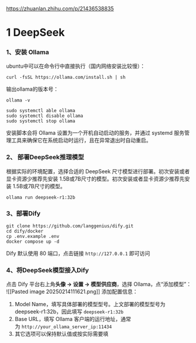 https://zhuanlan.zhihu.com/p/21436538835
# 1 DeepSeek
### 1、安装 Ollama

ubuntu中可以在命令行中直接执行（国内网络安装比较慢）：
```shell
curl -fsSL https://ollama.com/install.sh | sh
```
输出ollama的版本号：
```shell
ollama -v
```

```shell
sudo systemctl able ollama
sudo systemctl disable ollama
sudo systemctl stop ollama
```
安装脚本会将 Ollama 设置为一个开机自动启动的服务，并通过 systemd 服务管理工具来确保它在系统启动时运行，且在异常退出时自动重启。
### 2、 部署DeepSeek推理模型

根据实际的环境配置，选择合适的 DeepSeek 尺寸模型进行部署。初次安装或者显卡资源少推荐先安装 1.5B或7B尺寸的模型。初次安装或者显卡资源少推荐先安装 1.5B或7B尺寸的模型。
```shell
ollama run deepseek-r1:32b
```
### 3、部署Dify
```shell
git clone https://github.com/langgenius/dify.git
cd dify/docker
cp .env.example .env
docker compose up -d 
```
Dify 默认使用 80 端口，点击链接 `http://127.0.0.1` 即可访问
### 4、将DeepSeek模型接入Dify
点击 Dify 平台右上角**头像 → 设置 → 模型供应商**，选择 Ollama，点“添加模型”：
![[Pasted image 20250214111621.png]]
添加配置信息：  
1. Model Name，填写具体部署的模型型号。上文部署的模型型号为 deepseek-r1:32b，因此填写 `deepseek-r1:32b` 
2. Base URL，填写 Ollama 客户端的运行地址，通常为 `http://your_ollama_server_ip:11434`  
3. 其它选项可以保持默认值或按实际需要填